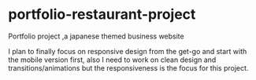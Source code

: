 # portfolio-restaurant-project
  Portfolio project ,a japanese themed business website

  I plan to finally focus on responsive design from the get-go and start with the mobile version first,
also I need to work on clean design and transitions/animations but the responsiveness is the focus for this
project.
